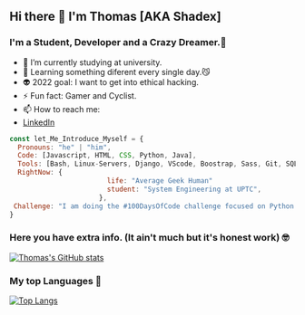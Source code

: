  ## Hi there 👋 I'm Thomas [AKA Shadex]

### I'm a Student, Developer and a Crazy Dreamer.👻
- 🌱 I’m currently studying at university.
- 🧠 Learning something diferent every single day.😼
- 👽 2022 goal: I want to get into ethical hacking.
- ⚡ Fun fact: Gamer and Cyclist. 
- 📫 How to reach me:
   <a href="https://www.linkedin.com/in/thomassorza/"><li>LinkedIn</li></a>
```javascript
const let_Me_Introduce_Myself = {
  Pronouns: "he" | "him",
  Code: [Javascript, HTML, CSS, Python, Java],
  Tools: [Bash, Linux-Servers, Django, VScode, Boostrap, Sass, Git, SQL],
  RightNow: {
                        life: "Average Geek Human"
                        student: "System Engineering at UPTC",
                      },
 Challenge: "I am doing the #100DaysOfCode challenge focused on Python and Geting in pentesting"
}
```
### Here you have extra info. (It ain't much but it's honest work) 🤓
[![Thomas's GitHub stats](https://github-readme-stats.vercel.app/api?username=ThomasSorza&show_icons=true&theme=radical)](https://github.com/ThomasSorza/github-readme-stats)

### My top Languages 🦅
[![Top Langs](https://github-readme-stats.vercel.app/api/top-langs/?username=ThomasSorza&layout=compact&theme=radical)](https://github.com/ThomasSorza/github-readme-stats)
